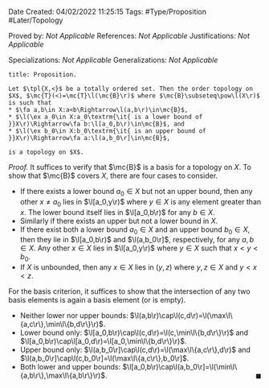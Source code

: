 <div class="topSpace"></div>

Date Created: 04/02/2022 11:25:15
Tags: #Type/Proposition #Later/Topology

Proved by: <i>Not Applicable</i>
References: <i>Not Applicable</i>
Justifications: <i>Not Applicable</i>

Specializations: <i>Not Applicable</i>
Generalizations: <i>Not Applicable</i>

``` ad-Proposition
title: Proposition.

Let $\tpl{X,<}$ be a totally ordered set. Then the order topology on $X$, $\mc{T}(<)=\mc{T}\l(\mc{B}\r)$ where $\mc{B}\subseteq\pow\l(X\r)$ is such that
* $\fa a,b\in X:a<b\Rightarrow\l(a,b\r)\in\mc{B}$,
* $\l(\ex a_0\in X:a_0\textrm{\it{ is a lower bound of }}X\r)\Rightarrow\fa b:\l[a_0,b\r)\in\mc{B}$, and
* $\l(\ex b_0\in X:b_0\textrm{\it{ is an upper bound of }}X\r)\Rightarrow\fa a:\l(a,b_0\r]\in\mc{B}$,

is a topology on $X$.

```

<i>Proof.</i> It suffices to verify that $\mc{B}$ is a basis for a topology on $X$. To show that $\mc{B}$ covers $X$, there are four cases to consider.
* If there exists a lower bound $a_0\in X$ but not an upper bound, then any other $x\neq a_0$ lies in $\l[a_0,y\r)$ where $y\in X$ is any element greater than $x$. The lower bound itself lies in $\l[a_0,b\r)$ for any $b\in X$.
* Similarly if there exists an upper but not a lower bound in $X$.
* If there exist both a lower bound $a_0\in X$ and an upper bound $b_0\in X$, then they lie in $\l[a_0,b\r)$ and $\l(a,b_0\r]$, respectively, for any $a,b\in X$. Any other $x\in X$ lies in $\l[a_0,y\r)$ where $y\in X$ such that $x<y<b_0$.
* If $X$ is unbounded, then any $x\in X$ lies in $(y,z)$ where $y,z\in X$ and $y<x<z$.

For the basis criterion, it suffices to show that the intersection of any two basis elements is again a basis element (or is empty).
* Neither lower nor upper bounds: $\l(a,b\r)\cap\l(c,d\r)=\l(\max\l\{a,c\r\},\min\l\{b,d\r\}\r)$.
* Lower bound only: $\l[a_0,b\r)\cap\l(c,d\r)=\l(c,\min\l\{b,d\r\}\r)$ and $\l[a_0,b\r)\cap\l[a_0,d\r)=\l[a_0,\min\l\{b,d\r\}\r)$.
* Upper bound only: $\l(a,b_0\r]\cap\l(c,d\r)=\l(\max\l\{a,c\r\},d\r)$ and $\l(a,b_0\r]\cap\l(c,b_0\r]=\l(\max\l\{a,c\r\},b_0\r]$.
* Both lower and upper bounds: $\l[a_0,b\r)\cap\l(a,b_0\r]=\l(\min\l\{a,b\r\},\max\l\{a,b\r\}\r)$.<span style="float:right;">$\blacksquare$</span>
